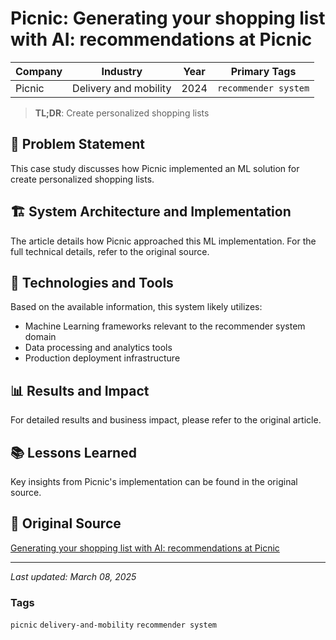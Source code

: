# Picnic: Generating your shopping list with AI: recommendations at Picnic

| Company | Industry | Year | Primary Tags | 
|---------|----------|------|--------------|
| Picnic | Delivery and mobility | 2024 | `recommender system` |

> **TL;DR**: Create personalized shopping lists

## 📝 Problem Statement

This case study discusses how Picnic implemented an ML solution for create personalized shopping lists.

## 🏗️ System Architecture and Implementation

The article details how Picnic approached this ML implementation. For the full technical details, refer to the original source.

## 🔧 Technologies and Tools

Based on the available information, this system likely utilizes:

- Machine Learning frameworks relevant to the recommender system domain
- Data processing and analytics tools
- Production deployment infrastructure

## 📊 Results and Impact

For detailed results and business impact, please refer to the original article.

## 📚 Lessons Learned

Key insights from Picnic's implementation can be found in the original source.

## 🔗 Original Source

[Generating your shopping list with AI: recommendations at Picnic](https://blog.picnic.nl/generating-your-shopping-list-with-ai-recommendations-at-picnic-300e716241db)

---

*Last updated: March 08, 2025*

### Tags

`picnic` `delivery-and-mobility` `recommender system`
